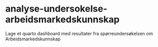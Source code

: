 # analyse-undersokelse-arbeidsmarkedskunnskap
Lage et quarto dashboard med resultater fra spørreundersøkelsen om Arbeidsmarkedskunnskap
